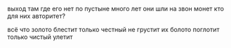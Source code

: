 выход там где его нет
по пустыне много лет
они шли на звон монет
кто для них авторитет?

всё что золото блестит
только честный не грустит
их болото поглотит
только чистый улетит
